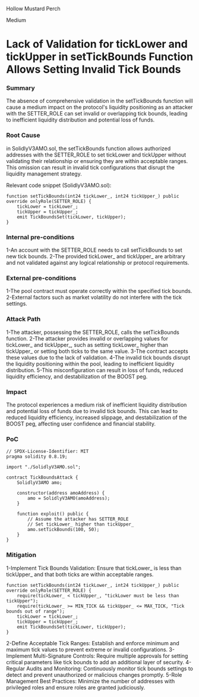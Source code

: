 Hollow Mustard Perch

Medium

# Lack of Validation for tickLower and tickUpper in setTickBounds Function Allows Setting Invalid Tick Bounds

### Summary

The absence of comprehensive validation in the setTickBounds function will cause a medium impact on the protocol's liquidity positioning as an attacker with the SETTER_ROLE can set invalid or overlapping tick bounds, leading to inefficient liquidity distribution and potential loss of funds.

### Root Cause

in SolidlyV3AMO.sol, the setTickBounds function allows authorized addresses with the SETTER_ROLE to set tickLower and tickUpper without validating their relationship or ensuring they are within acceptable ranges. This omission can result in invalid tick configurations that disrupt the liquidity management strategy.

Relevant code snippet (SolidlyV3AMO.sol):
```solidity
function setTickBounds(int24 tickLower_, int24 tickUpper_) public override onlyRole(SETTER_ROLE) {
    tickLower = tickLower_;
    tickUpper = tickUpper_;
    emit TickBoundsSet(tickLower, tickUpper);
}
```

### Internal pre-conditions

1-An account with the SETTER_ROLE needs to call setTickBounds to set new tick bounds.
2-The provided tickLower_ and tickUpper_ are arbitrary and not validated against any logical relationship or protocol requirements.

### External pre-conditions

1-The pool contract must operate correctly within the specified tick bounds.
2-External factors such as market volatility do not interfere with the tick settings.

### Attack Path

1-The attacker, possessing the SETTER_ROLE, calls the setTickBounds function.
2-The attacker provides invalid or overlapping values for tickLower_ and tickUpper_, such as setting tickLower_ higher than tickUpper_ or setting both ticks to the same value.
3-The contract accepts these values due to the lack of validation.
4-The invalid tick bounds disrupt the liquidity positioning within the pool, leading to inefficient liquidity distribution.
5-This misconfiguration can result in loss of funds, reduced liquidity efficiency, and destabilization of the BOOST peg.

### Impact

The protocol experiences a medium risk of inefficient liquidity distribution and potential loss of funds due to invalid tick bounds. This can lead to reduced liquidity efficiency, increased slippage, and destabilization of the BOOST peg, affecting user confidence and financial stability.

### PoC

```solidity
// SPDX-License-Identifier: MIT
pragma solidity 0.8.19;

import "./SolidlyV3AMO.sol";

contract TickBoundsAttack {
    SolidlyV3AMO amo;

    constructor(address amoAddress) {
        amo = SolidlyV3AMO(amoAddress);
    }

    function exploit() public {
        // Assume the attacker has SETTER_ROLE
        // Set tickLower_ higher than tickUpper_
        amo.setTickBounds(100, 50);
    }
}
```

### Mitigation

1-Implement Tick Bounds Validation:
Ensure that tickLower_ is less than tickUpper_ and that both ticks are within acceptable ranges.
```solidity
function setTickBounds(int24 tickLower_, int24 tickUpper_) public override onlyRole(SETTER_ROLE) {
    require(tickLower_ < tickUpper_, "tickLower must be less than tickUpper");
    require(tickLower_ >= MIN_TICK && tickUpper_ <= MAX_TICK, "Tick bounds out of range");
    tickLower = tickLower_;
    tickUpper = tickUpper_;
    emit TickBoundsSet(tickLower, tickUpper);
}
```
2-Define Acceptable Tick Ranges:
Establish and enforce minimum and maximum tick values to prevent extreme or invalid configurations.
3-Implement Multi-Signature Controls:
Require multiple approvals for setting critical parameters like tick bounds to add an additional layer of security.
4-Regular Audits and Monitoring:
Continuously monitor tick bounds settings to detect and prevent unauthorized or malicious changes promptly.
5-Role Management Best Practices:
Minimize the number of addresses with privileged roles and ensure roles are granted judiciously.